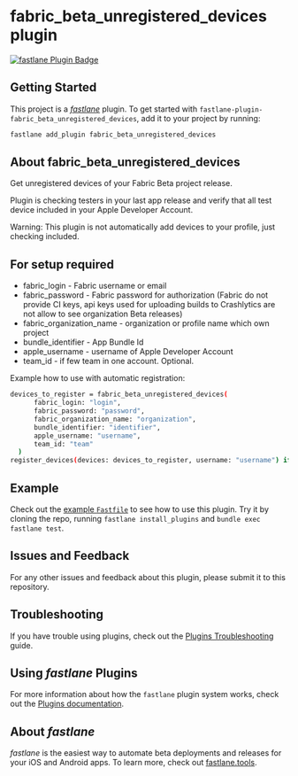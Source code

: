 # fabric_beta_unregistered_devices plugin

[![fastlane Plugin Badge](https://rawcdn.githack.com/fastlane/fastlane/master/fastlane/assets/plugin-badge.svg)](https://rubygems.org/gems/fastlane-plugin-fabric_beta_unregistered_devices)

## Getting Started

This project is a [_fastlane_](https://github.com/fastlane/fastlane) plugin. To get started with `fastlane-plugin-fabric_beta_unregistered_devices`, add it to your project by running:

```bash
fastlane add_plugin fabric_beta_unregistered_devices
```

## About fabric_beta_unregistered_devices

Get unregistered devices of your Fabric Beta project release.

Plugin is checking testers in your last app release and verify that all test device included in your Apple Developer Account. 

Warning: This plugin is not automatically add devices to your profile, just checking included.

## For setup required

* fabric_login - Fabric username or email
* fabric_password - Fabric password for authorization (Fabric do not provide CI keys, api keys used for uploading builds to Crashlytics are not allow to see organization Beta releases)
* fabric_organization_name - organization or profile name which own project
* bundle_identifier - App Bundle Id
* apple_username - username of Apple Developer Account
* team_id - if few team in one account. Optional.

Example how to use with automatic registration:
```bash
devices_to_register = fabric_beta_unregistered_devices(
      fabric_login: "login",
      fabric_password: "password",
      fabric_organization_name: "organization",
      bundle_identifier: "identifier",
      apple_username: "username",
      team_id: "team"
  )
register_devices(devices: devices_to_register, username: "username") if devices_to_register.size > 0
```


## Example

Check out the [example `Fastfile`](fastlane/Fastfile) to see how to use this plugin. Try it by cloning the repo, running `fastlane install_plugins` and `bundle exec fastlane test`.

## Issues and Feedback

For any other issues and feedback about this plugin, please submit it to this repository.

## Troubleshooting

If you have trouble using plugins, check out the [Plugins Troubleshooting](https://docs.fastlane.tools/plugins/plugins-troubleshooting/) guide.

## Using _fastlane_ Plugins

For more information about how the `fastlane` plugin system works, check out the [Plugins documentation](https://docs.fastlane.tools/plugins/create-plugin/).

## About _fastlane_

_fastlane_ is the easiest way to automate beta deployments and releases for your iOS and Android apps. To learn more, check out [fastlane.tools](https://fastlane.tools).
